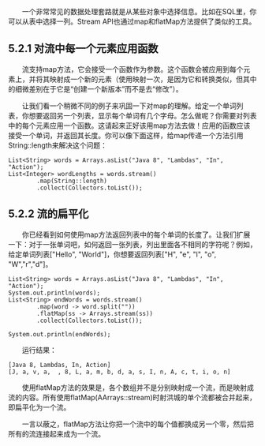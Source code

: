 &emsp;&emsp;一个非常常见的数据处理套路就是从某些对象中选择信息。比如在SQL里，你可以从表中选择一列。Stream API也通过map和flatMap方法提供了类似的工具。

## 5.2.1 对流中每一个元素应用函数

&emsp;&emsp;流支持map方法，它会接受一个函数作为参数。这个函数会被应用到每个元素上，并将其映射成一个新的元素（使用映射一次，是因为它和转换类似，但其中的细微差别在于它是“创建一个新版本”而不是去“修改”）。

&emsp;&emsp;让我们看一个稍微不同的例子来巩固一下对map的理解。给定一个单词列表，你想要返回另一个列表，显示每个单词有几个字母。怎么做呢？你需要对列表中的每个元素应用一个函数。这请起来正好该用map方法去做！应用的函数应该接受一个单词，并返回其长度。你可以像下面这样，给map传递一个方法引用String::length来解决这个问题：
```
List<String> words = Arrays.asList("Java 8", "Lambdas", "In", "Action");
List<Integer> wordLengths = words.stream()
        .map(String::length)
        .collect(Collectors.toList());
```

## 5.2.2 流的扁平化

&emsp;&emsp;你已经看到如何使用map方法返回列表中的每个单词的长度了。让我们扩展一下：对于一张单词吧，如何返回一张列表，列出里面各不相同的字符呢？例如，给定单词列表["Hello", "World"]，你想要返回列表["H", "e", "l", "o", "W","r","d"]。
```
List<String> words = Arrays.asList("Java 8", "Lambdas", "In", "Action");
System.out.println(words);
List<String> endWords = words.stream()
        .map(word -> word.split(""))
        .flatMap(ss -> Arrays.stream(ss))
        .collect(Collectors.toList());

System.out.println(endWords);
```
&emsp;&emsp;运行结果：
```
[Java 8, Lambdas, In, Action]
[J, a, v, a,  , 8, L, a, m, b, d, a, s, I, n, A, c, t, i, o, n]
```
&emsp;&emsp;使用flatMap方法的效果是，各个数组并不是分别映射成一个流，而是映射成流的内容。所有使用flatMap(AArrays::stream)时射洪城的单个流都被合并起来，即扁平化为一个流。

&emsp;&emsp;一言以蔽之，flatMap方法让你把一个流中的每个值都换成另一个零，然后把所有的流连接起来成为一个流。